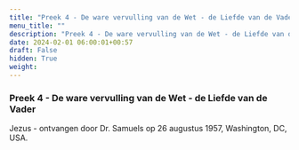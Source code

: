 ```yaml
---
title: "Preek 4 - De ware vervulling van de Wet - de Liefde van de Vader"
menu_title: ""
description: "Preek 4 - De ware vervulling van de Wet - de Liefde van de Vader"
date: 2024-02-01 06:00:01+00:57
draft: False
hidden: True
weight:
---
```

### Preek 4 - De ware vervulling van de Wet - de Liefde van de Vader

Jezus - ontvangen door Dr. Samuels op 26 augustus 1957, Washington, DC, USA.
